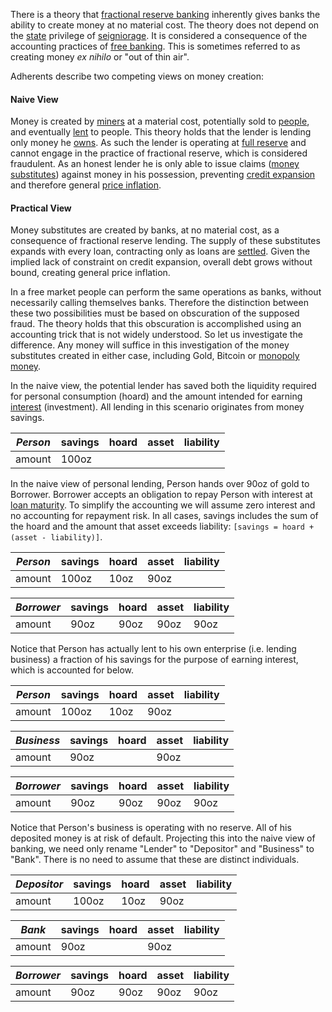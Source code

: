 There is a theory that [fractional reserve banking](https://en.wikipedia.org/wiki/Fractional-reserve_banking) inherently gives banks the ability to create money at no material cost. The theory does not depend on the [state](Glossary#state) privilege of [seigniorage](https://en.wikipedia.org/wiki/Seigniorage). It is considered a consequence of the accounting practices of [free banking](https://en.wikipedia.org/wiki/Free_banking). This is sometimes referred to as creating money *ex nihilo* or "out of thin air".

Adherents describe two competing views on money creation:

#### Naive View

Money is created by [miners](Glossary#miner) at a material cost, potentially sold to [people](Glossary#person), and eventually [lent](Glossary#lend) to people. This theory holds that the lender is lending only money he [owns](Glossary#owner). As such the lender is operating at [full reserve](Full-Reserve-Fallacy) and cannot engage in the practice of fractional reserve, which is considered fraudulent. As an honest lender he is only able to issue claims ([money substitutes](https://wiki.mises.org/wiki/Money_substitutes)) against money in his possession, preventing [credit expansion](Credit-Expansion-Fallacy) and therefore general [price inflation](https://en.wikipedia.org/wiki/Inflation).

#### Practical View

Money substitutes are created by banks, at no material cost, as a consequence of fractional reserve lending. The supply of these substitutes expands with every loan, contracting only as loans are [settled](https://en.wikipedia.org/wiki/Clearing_(finance)). Given the implied lack of constraint on credit expansion, overall debt grows without bound, creating general price inflation.

In a free market people can perform the same operations as banks, without necessarily calling themselves banks. Therefore the distinction between these two possibilities must be based on obscuration of the supposed fraud. The theory holds that this obscuration is accomplished using an accounting trick that is not widely understood. So let us investigate the difference. Any money will suffice in this investigation of the money substitutes created in either case, including Gold, Bitcoin or [monopoly money](Money-Taxonomy).

In the naive view, the potential lender has saved both the liquidity required for personal consumption (hoard) and the amount intended for earning [interest](Glossary#interest) (investment). All lending in this scenario originates from money savings. 

|*Person*  |savings   |hoard     |asset     |liability |
|----------|----------|----------|----------|----------|
|amount    |     100oz|          |          |          |

In the naive view of personal lending, Person hands over 90oz of gold to Borrower. Borrower accepts an obligation to repay Person with interest at [loan maturity](https://en.wikipedia.org/wiki/Maturity_(finance)). To simplify the accounting we will assume zero interest and no accounting for repayment risk. In all cases, savings includes the sum of the hoard and the amount that asset exceeds liability: `[savings = hoard + (asset - liability)]`.

|*Person*   |savings   |hoard     |asset     |liability |
|-----------|----------|----------|----------|----------|
|amount     |     100oz|      10oz|      90oz|          |

|*Borrower* |savings   |hoard     |asset     |liability |
|-----------|----------|----------|----------|----------|
|amount     |      90oz|      90oz|      90oz|      90oz|

Notice that Person has actually lent to his own enterprise (i.e. lending business) a fraction of his savings for the purpose of earning interest, which is accounted for below.

|*Person*   |savings   |hoard     |asset     |liability |
|-----------|----------|----------|----------|----------|
|amount     |     100oz|      10oz|      90oz|          |

|*Business* |savings   |hoard     |asset     |liability |
|-----------|----------|----------|----------|----------|
|amount     |      90oz|          |      90oz|          |

|*Borrower* |savings   |hoard     |asset     |liability |
|-----------|----------|----------|----------|----------|
|amount     |      90oz|      90oz|      90oz|      90oz|

Notice that Person's business is operating with no reserve. All of his deposited money is at risk of default. Projecting this into the naive view of banking, we need only rename "Lender" to "Depositor" and "Business" to "Bank". There is no need to assume that these are distinct individuals.

|*Depositor*|savings   |hoard     |asset     |liability |
|-----------|----------|----------|----------|----------|
|amount     |     100oz|      10oz|      90oz|          |

|*Bank*     |savings   |hoard     |asset     |liability |
|-----------|----------|----------|----------|----------|
|amount     |      90oz|          |      90oz|          |

|*Borrower* |savings   |hoard     |asset     |liability |
|-----------|----------|----------|----------|----------|
|amount     |      90oz|      90oz|      90oz|      90oz|
